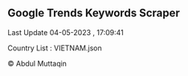 

## Google Trends Keywords Scraper 
 
Last Update 04-05-2023 , 17:09:41

Country List :
VIETNAM.json



© Abdul Muttaqin 
